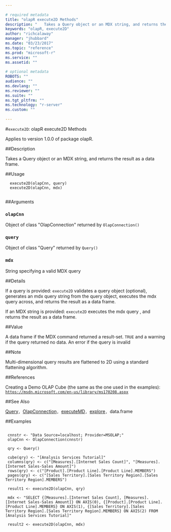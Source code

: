 ```yaml
--- 
 
# required metadata 
title: "olapR execute2D Methods" 
description: "   Takes a Query object or an MDX string, and returns the result as a data frame. " 
keywords: "olapR, execute2D" 
author: "richcalaway" 
manager: "jhubbard" 
ms.date: "03/23/2017" 
ms.topic: "reference" 
ms.prod: "microsoft-r" 
ms.service: "" 
ms.assetid: "" 
 
# optional metadata 
ROBOTS: "" 
audience: "" 
ms.devlang: "" 
ms.reviewer: "" 
ms.suite: "" 
ms.tgt_pltfrm: "" 
ms.technology: "r-server" 
ms.custom: "" 
 
--- 
```

 
 
 
 
 #`execute2D`: olapR execute2D Methods

 Applies to version 1.0.0 of package olapR.
 
 
 ##Description
 
Takes a Query object or an MDX string, and returns the result as a data frame.
 
 
 
 ##Usage

```   
  execute2D(olapCnn, query)
  execute2D(olapCnn, mdx)
 
```
 
 
 ##Arguments

   
    
 ### `olapCnn`
 Object of class "OlapConnection" returned by `OlapConnection()` 
  
    
 ### `query`
 Object of class "Query" returned by `Query()` 
  
    
 ### `mdx`
 String specifying a valid MDX query 
  
 
 
 
 ##Details
 
If a query is provided:
`execute2D` validates a query object (optional), generates an mdx query string from the query object, executes the mdx query across, and returns the result as a data frame.

If an MDX string is provided:
`execute2D` executes the mdx query , and returns the result as a data frame.
 
 
 
 ##Value
 
A data frame if the MDX command returned a result-set. 
`TRUE` and a warning if the query returned no data. 
An error if the query is invalid
 
 
 ##Note
 
Multi-dimensional query results are flattened to 2D using a standard flattening algorithm.
 
 
 
 ##References
 
Creating a Demo OLAP Cube (the same as the one used in the examples): 
[`https://msdn.microsoft.com/en-us/library/ms170208.aspx`](https://msdn.microsoft.com/en-us/library/ms170208.aspx)

 
 
 
 ##See Also
 
[Query](Query.md)`, `[OlapConnection](OlapConnection.md)`, `[executeMD](ExecuteMD.md)`, `[explore](Explore.md)`, `data.frame
   
 
 ##Examples

 ```
   
  cnnstr <- "Data Source=localhost; Provider=MSOLAP;"
  olapCnn <- OlapConnection(cnnstr)
  
  qry <- Query()
  
  cube(qry) <- "[Analysis Services Tutorial]"
  columns(qry) <- c("[Measures].[Internet Sales Count]", "[Measures].[Internet Sales-Sales Amount]")
  rows(qry) <- c("[Product].[Product Line].[Product Line].MEMBERS") 
  pages(qry) <- c("[Sales Territory].[Sales Territory Region].[Sales Territory Region].MEMBERS")
  
  result1 <- execute2D(olapCnn, qry)
  
  mdx <- "SELECT {[Measures].[Internet Sales Count], [Measures].[Internet Sales-Sales Amount]} ON AXIS(0), {[Product].[Product Line].[Product Line].MEMBERS} ON AXIS(1), {[Sales Territory].[Sales Territory Region].[Sales Territory Region].MEMBERS} ON AXIS(2) FROM [Analysis Services Tutorial]"
  
  result2 <- execute2D(olapCnn, mdx)
 
```
 
